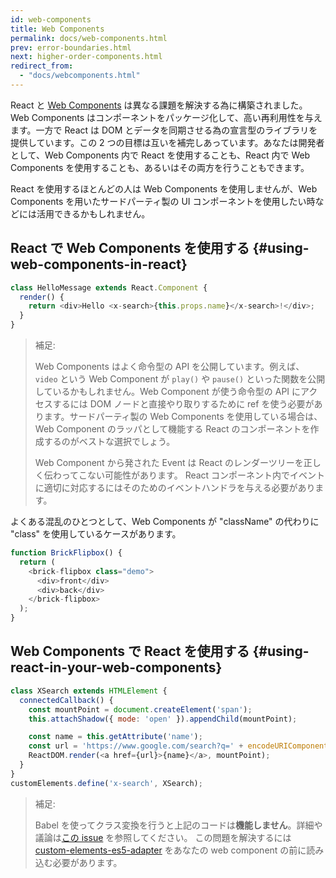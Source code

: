 ```yaml
---
id: web-components
title: Web Components
permalink: docs/web-components.html
prev: error-boundaries.html
next: higher-order-components.html
redirect_from:
  - "docs/webcomponents.html"
---
```


React と [Web Components](https://developer.mozilla.org/en-US/docs/Web/Web_Components) は異なる課題を解決する為に構築されました。Web Components はコンポーネントをパッケージ化して、高い再利用性を与えます。一方で React は DOM とデータを同期させる為の宣言型のライブラリを提供しています。この 2 つの目標は互いを補完しあっています。あなたは開発者として、Web Components 内で React を使用することも、React 内で Web Components を使用することも、あるいはその両方を行うこともできます。

React を使用するほとんどの人は Web Components を使用しませんが、Web Components を用いたサードパーティ製の UI コンポーネントを使用したい時などには活用できるかもしれません。

## React で Web Components を使用する {#using-web-components-in-react}

```javascript
class HelloMessage extends React.Component {
  render() {
    return <div>Hello <x-search>{this.props.name}</x-search>!</div>;
  }
}
```

> 補足:
>
> Web Components はよく命令型の API を公開しています。例えば、`video` という Web Component が `play()` や `pause()` といった関数を公開しているかもしれません。Web Component が使う命令型の API にアクセスするには DOM ノードと直接やり取りするために ref を使う必要があります。サードパーティ製の Web Components を使用している場合は、Web Component のラッパとして機能する React のコンポーネントを作成するのがベストな選択でしょう。
>
> Web Component から発された Event は React のレンダーツリーを正しく伝わってこない可能性があります。
> React コンポーネント内でイベントに適切に対応するにはそのためのイベントハンドラを与える必要があります。

よくある混乱のひとつとして、Web Components が "className" の代わりに "class" を使用しているケースがあります。

```javascript
function BrickFlipbox() {
  return (
    <brick-flipbox class="demo">
      <div>front</div>
      <div>back</div>
    </brick-flipbox>
  );
}
```

## Web Components で React を使用する {#using-react-in-your-web-components}

```javascript
class XSearch extends HTMLElement {
  connectedCallback() {
    const mountPoint = document.createElement('span');
    this.attachShadow({ mode: 'open' }).appendChild(mountPoint);

    const name = this.getAttribute('name');
    const url = 'https://www.google.com/search?q=' + encodeURIComponent(name);
    ReactDOM.render(<a href={url}>{name}</a>, mountPoint);
  }
}
customElements.define('x-search', XSearch);
```

>補足:
>
>Babel を使ってクラス変換を行うと上記のコードは**機能しません**。詳細や議論は[この issue](https://github.com/w3c/webcomponents/issues/587) を参照してください。
>この問題を解決するには [custom-elements-es5-adapter](https://github.com/webcomponents/polyfills/tree/master/packages/webcomponentsjs#custom-elements-es5-adapterjs) をあなたの web component の前に読み込む必要があります。
